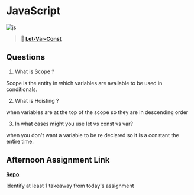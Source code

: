 # JavaScript

![js](https://bcw.blob.core.windows.net/public/img/courses/js.gif)

> **📖 [Let-Var-Const](https://codeworksacademy.com/fs-student-guide/resources/wk2/01-Let-Var-Const)**

## Questions

1. What is Scope ?

Scope is the entity in which variables are available to be used in conditionals. 

2. What is Hoisting ?

when variables are at the top of the scope so they are in descending order

3. In what cases might you use let vs const vs var?

when you don't want a variable to be re declared so it is a constant the entire time. 
## Afternoon Assignment Link


**[Repo](https://github.com/JonathonMcNamara/<ASSIGNMENT_REPO>)**

Identify at least 1 takeaway from today's assignment
